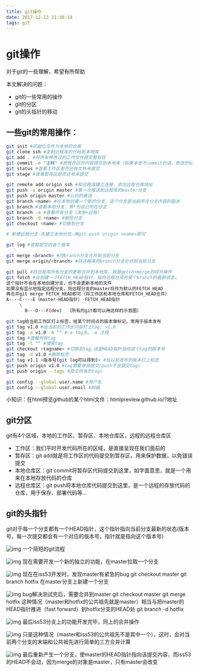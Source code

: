 ```yaml
---
title: git操作
date: 2017-12-13 21:38:14
tags: git
---
```


# git操作

对于git的一些理解，希望有所帮助

本文解决的问题：
- git的一些常用的操作
- git的分区
- git的头指针的移动

<!-- more -->

## 一些git的常用操作：
``` bash
git init #初始化文件为本地的仓库
git clone ssh #复制远程库的代码到本地库
git add . #将所有修改过的工作文件提交暂存区
git commit -m "注释" #把暂存区的内容提交到本地库（如果本地不commit的话，修改的纪录可能会丢失。）
git status #查看工作区是否还有文件未提交
git stage #查看暂存区是否还有未提交

git remote add origin ssh #和远程库建立连接，添加远程仓库地址
git push -u origin master #第一次推送到远程库的master分支
git push origin master #以后的推送
git branch <name> #在本地创建一个新的分支，这个分支是当前所在分支内容的副本
git branch #查看本地分支，带*为自己所在分支
git branch -a #查看所有分支（本地+远程）
git branch -d <name> #删除分支
git checkout <name> #切换到分支

# 新建远程分支-先建立本地分支-再git push origin <name>即可

git log #查看提交的各个版本

git merge <branch> #将branch分支合并到当前分支
git merge origin/<branch> #将远程库的branch分支合并到当前分支

git pull #将远程库所有分支的更新合并到本地库，就是getch+merge的综合操作
git fetch #会创建一个FETCH_HEAD指针，指向远程仓库的某个branch的最新状态。
这个指针不会在本地创建分支，也不会更新本地的文件
如果没有显示地指定远程分支，则远程分支的master将作为默认的FETCH_HEAD
再合并git merge FETCH_HEAD即可（将工作区和本地仓库和FETCH_HEAD合并）
A----C----E（master-HEAD指针）-FETCH_HEAD指针
     \
       B---D---F(dev)  （所有的git都可以用这样的示意图）

git tag给当前工作区打上标签，给某个时间点的版本做标记，常用于版本发布
git tag v1.0 #给当前的工作区内容打上tag: v1.0
git tag -a v1.0 -m "" #-a tag名，-m 注释
git tag #查看所有tag
git tag -l "" #搜索tag
git checkout <tagname> #切换到tag,这是HEAD指针指向这个tag的版本号
git tag -d v1.0 #删除标签
git tag v1.1 <版本号(git log可以得到)> #给以前发布的版本打上标签
git push origin v1.0 #tag需要单独提交(push不会提交tag)
git push origin --tags #提交所有的tags

git config --global user.name #用户名
git config --global user.email #邮箱
```

小知识：在html预览github的某个html文件：htmlpreview.github.io/?地址

## git分区
git有4个区域，本地的工作区、暂存区、本地仓库区，远程的远程仓库区
- 工作区：我们平时开发代码所在的区域，是直接呈现在我们面前的
- 暂存区：git add就是将工作区的代码提交到暂存区，用来保护数据，以免错误提交
- 本地仓库区：git commit将暂存区代码提交到这里，如字面意思，就是一个用来在本地存放代码的仓库
- 远程仓库区：git push将本地仓库代码提交到这里，是一个远程的存放代码的仓库，用于保存、部署代码等...

## git的头指针
git对于每一个分支都有一个HEAD指针，这个指针指向当前分支最新的状态(版本号，每一次提交都会有一个对应的版本号，指针就是指向这个版本号)

![img](git_head_1.png)
一个简短的git流程

![img](git_head_2.png)
现在需要开发一个新的独立的功能，在master拉取一个分支

![img](git_head_3.png)
现在在iss53开发时，发现master有紧急的bug
git checkout master
git branch hotfix
在master分支上新建一个分支

![img](git_head_5.png)
bug解决测试完后，需要合并到master
git checkout master
git merge hotfix
这种情况（master和hotfix的公共祖先就是master）相当与把master的HEAD指针推进（fast forward）到hotfix分支的HEAD处
git branch -d hotfix

![img](git_head_6.png)
最后iss53分支上的功能开发完毕，同上的合并操作

![img](git_head_7.png)
只是这种情况（master和iss53的公共祖先不是其中一个），这时，会对当前两个分支的末端和公共祖先进行简单的三方合并计算

![img](git_head_8.png)
最后重新产生一个分支，使master的HEAD指针指向该提交内容，而iss53的HEAD不会动，因为merge的对象是master，只有master会改变
